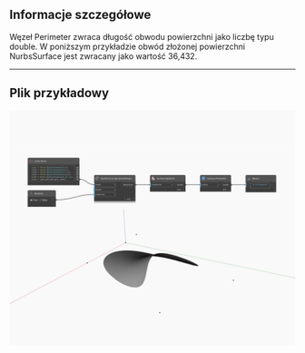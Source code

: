 ## Informacje szczegółowe
Węzeł Perimeter zwraca długość obwodu powierzchni jako liczbę typu double. W poniższym przykładzie obwód złożonej powierzchni NurbsSurface jest zwracany jako wartość 36,432.
___
## Plik przykładowy

![Perimeter](./Autodesk.DesignScript.Geometry.Surface.Perimeter_img.jpg)

